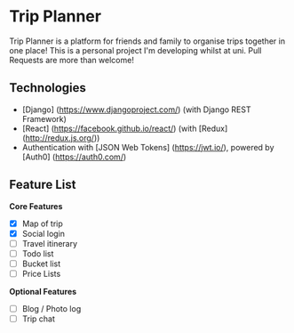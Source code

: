 Trip Planner
============

Trip Planner is a platform for friends and family to organise trips together in one place! This is a personal project I'm developing whilst at uni. Pull Requests are more than welcome!

Technologies
------------
- [Django] (https://www.djangoproject.com/) (with Django REST Framework)  
- [React] (https://facebook.github.io/react/) (with [Redux] (http://redux.js.org/))  
- Authentication with [JSON Web Tokens] (https://jwt.io/), powered by [Auth0] (https://auth0.com/)  

Feature List
------------
**Core Features**
- [x] Map of trip  
- [x] Social login  
- [ ] Travel itinerary  
- [ ] Todo list  
- [ ] Bucket list  
- [ ] Price Lists  

**Optional Features**
- [ ] Blog / Photo log  
- [ ] Trip chat  
